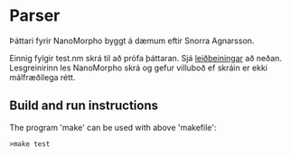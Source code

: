 # Parser
Þáttari fyrir NanoMorpho byggt á dæmum eftir Snorra Agnarsson.

Einnig fylgir test.nm skrá til að prófa þáttaran. Sjá [leiðbeiningar](#build-and-run-instructions) að neðan.
Lesgreinirinn les NanoMorpho skrá og gefur villuboð ef skráin er ekki málfræðilega rétt.

## Build and run instructions
The program 'make' can be used with above 'makefile':
```
>make test
```
